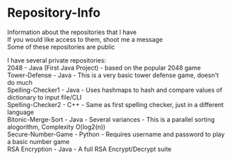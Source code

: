 # Repository-Info
Information about the repositories that I have <br>
If you would like access to them, shoot me a message <br>
Some of these repositories are public <br>

I have several private repositories: <br>
2048 - Java (First Java Project) - based on the popular 2048 game <br>
Tower-Defense - Java - This is a very basic tower defense game, doesn't do much <br>
Spelling-Checker1 - Java - Uses hashmaps to hash and compare values of dictionary to input file/CLI<br>
Spelling-Checker2 - C++ - Same as first spelling checker, just in a different language <br>
Bitonic-Merge-Sort - Java - Several variances - This is a parallel sorting alogorithm, Complexity O(log2(n))<br>
Secure-Number-Game - Python - Requires username and password to play a basic number game <br>
RSA Encryption - Java - A full RSA Encrypt/Decrypt suite<br>

